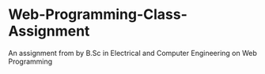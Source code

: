 # Web-Programming-Class-Assignment
An assignment from by B.Sc in Electrical and Computer Engineering on Web Programming
